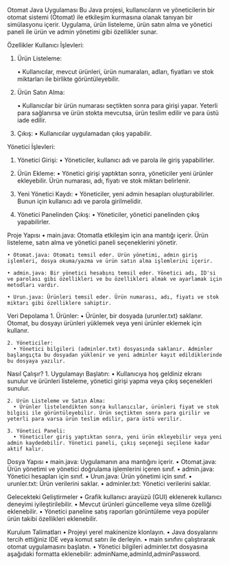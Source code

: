 Otomat Java Uygulaması
Bu Java projesi, kullanıcıların ve yöneticilerin bir otomat sistemi (Otomat) ile etkileşim kurmasına olanak tanıyan bir simülasyonu içerir. Uygulama, ürün listeleme, ürün satın alma ve yönetici paneli ile ürün ve admin yönetimi gibi özellikler sunar.

Özellikler
Kullanıcı İşlevleri:
  1. Ürün Listeleme:

      • Kullanıcılar, mevcut ürünleri, ürün numaraları, adları, fiyatları ve stok miktarları ile birlikte görüntüleyebilir.
      
  2. Ürün Satın Alma:

      • Kullanıcılar bir ürün numarası seçtikten sonra para girişi yapar. Yeterli para sağlanırsa ve ürün stokta mevcutsa, ürün teslim edilir ve para üstü iade edilir.
  
  3. Çıkış:
      • Kullanıcılar uygulamadan çıkış yapabilir.

Yönetici İşlevleri:
  1. Yönetici Girişi:
      • Yöneticiler, kullanıcı adı ve parola ile giriş yapabilirler.

  2. Ürün Ekleme:
      • Yönetici girişi yaptıktan sonra, yöneticiler yeni ürünler ekleyebilir. Ürün numarası, adı, fiyatı ve stok miktarı belirlenir.

  3. Yeni Yönetici Kaydı:
      • Yöneticiler, yeni admin hesapları oluşturabilirler. Bunun için kullanıcı adı ve parola girilmelidir.

  4. Yönetici Panelinden Çıkış:
      • Yöneticiler, yönetici panelinden çıkış yapabilirler.

Proje Yapısı
    • main.java: Otomatla etkileşim için ana mantığı içerir. Ürün listeleme, satın alma ve yönetici paneli seçeneklerini yönetir.

    • Otomat.java: Otomatı temsil eder. Ürün yönetimi, admin giriş işlemleri, dosya okuma/yazma ve ürün satın alma işlemlerini içerir.

    • admin.java: Bir yönetici hesabını temsil eder. Yönetici adı, ID'si ve parolası gibi özellikleri ve bu özellikleri almak ve ayarlamak için metodları vardır.

    • Urun.java: Ürünleri temsil eder. Ürün numarası, adı, fiyatı ve stok miktarı gibi özelliklere sahiptir.

Veri Depolama
    1. Ürünler:
      • Ürünler, bir dosyada (urunler.txt) saklanır. Otomat, bu dosyayı ürünleri yüklemek veya yeni ürünler eklemek için kullanır.

    2. Yöneticiler:
      • Yönetici bilgileri (adminler.txt) dosyasında saklanır. Adminler başlangıçta bu dosyadan yüklenir ve yeni adminler kayıt edildiklerinde bu dosyaya yazılır.

Nasıl Çalışır?
    1. Uygulamayı Başlatın:
      • Kullanıcıya hoş geldiniz ekranı sunulur ve ürünleri listeleme, yönetici girişi yapma veya çıkış seçenekleri sunulur.

    2. Ürün Listeleme ve Satın Alma:
      • Ürünler listelendikten sonra kullanıcılar, ürünleri fiyat ve stok bilgisi ile görüntüleyebilir. Ürün seçtikten sonra para girilir ve yeterli para varsa ürün teslim edilir, para üstü verilir.

    3. Yönetici Paneli:
      • Yöneticiler giriş yaptıktan sonra, yeni ürün ekleyebilir veya yeni admin kaydedebilir. Yönetici paneli, çıkış seçeneği seçilene kadar aktif kalır.

Dosya Yapısı
    • main.java: Uygulamanın ana mantığını içerir.
    • Otomat.java: Ürün yönetimi ve yönetici doğrulama işlemlerini içeren sınıf.
    • admin.java: Yönetici hesapları için sınıf.
    • Urun.java: Ürün yönetimi için sınıf.
    • urunler.txt: Ürün verilerini saklar.
    • adminler.txt: Yönetici verilerini saklar.

Gelecekteki Geliştirmeler
  • Grafik kullanıcı arayüzü (GUI) eklenerek kullanıcı deneyimi iyileştirilebilir.
  • Mevcut ürünleri güncelleme veya silme özelliği eklenebilir.
  • Yönetici paneline satış raporları görüntüleme veya popüler ürün takibi özellikleri eklenebilir.

Kurulum Talimatları
  • Projeyi yerel makinenize klonlayın.
  • Java dosyalarını tercih ettiğiniz IDE veya komut satırı ile derleyin.
  • main sınıfını çalıştırarak otomat uygulamasını başlatın.
  • Yönetici bilgileri adminler.txt dosyasına aşağıdaki formatta eklenebilir: adminName,adminId,adminPassword.              
